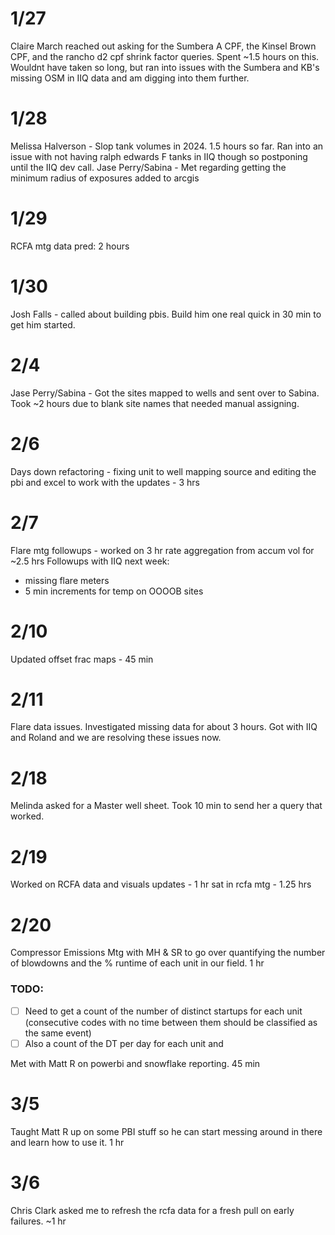 # 1/27 
Claire March reached out asking for the Sumbera A CPF, the Kinsel Brown CPF, and the rancho d2 cpf shrink factor queries. 
Spent ~1.5 hours on this. Wouldnt have taken so long, but ran into issues with the Sumbera and KB's missing OSM in IIQ data and am digging into them further.


# 1/28
Melissa Halverson - Slop tank volumes in 2024. 1.5 hours so far. Ran into an issue with not having ralph edwards F tanks in IIQ though so postponing until the IIQ dev call.
Jase Perry/Sabina - Met regarding getting the minimum  radius of exposures  added to arcgis 

# 1/29 
RCFA mtg data pred: 2 hours 

# 1/30
Josh Falls - called about building pbis. Build him one real quick in 30 min to get him started.

# 2/4 
Jase Perry/Sabina - Got the sites mapped to wells and sent over to Sabina. Took ~2 hours due to blank site names that needed manual assigning. 

# 2/6
Days down refactoring - fixing unit to well mapping source and editing the pbi and excel to work with the updates - 3 hrs

# 2/7
Flare mtg followups - worked on 3 hr rate aggregation from accum vol for ~2.5 hrs
Followups with IIQ next week:
- missing flare meters
- 5 min increments for temp on OOOOB sites


# 2/10
Updated offset frac maps - 45 min

# 2/11
Flare data issues. Investigated missing data for about 3 hours. Got with IIQ and Roland and we are resolving these issues now. 

# 2/18 
Melinda asked for a Master well sheet. Took 10 min to send her a query that worked. 

# 2/19
Worked on RCFA data and visuals updates - 1 hr 
sat in rcfa mtg - 1.25 hrs 

# 2/20 
Compressor Emissions Mtg with MH & SR to go over quantifying the number of blowdowns and the % runtime of each unit in our field. 1 hr
### TODO:
- [ ]  Need to get a count of the number of distinct startups for each unit (consecutive codes with no time between them should be classified as the same event) 
- [ ] Also a count of the DT per day for each unit and 

Met with Matt R on powerbi and snowflake reporting. 45 min 

# 3/5
Taught Matt R up on some PBI stuff so he can start messing around in there and learn how to use it. 1 hr

# 3/6 
Chris Clark asked me to refresh the rcfa data for a fresh pull on early failures.  ~1 hr 